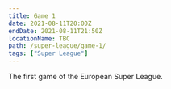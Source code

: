 ```yaml
---
title: Game 1
date: 2021-08-11T20:00Z
endDate: 2021-08-11T21:50Z
locationName: TBC
path: /super-league/game-1/
tags: ["Super League"]
---
```


The first game of the European Super League.